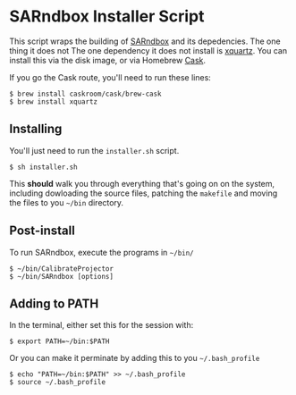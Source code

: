 # SARndbox Installer Script

This script wraps the building of
[SARndbox](https://github.com/KeckCAVES/SARndbox) and its depedencies. The one
thing it does not The one dependency it does not install is
[xquartz](http://xquartz.macosforge.org/landing/). You can install this
via the disk image, or via Homebrew
[Cask](https://github.com/caskroom/homebrew-cask).

If you go the Cask route, you'll need to run these lines:

```
$ brew install caskroom/cask/brew-cask
$ brew install xquartz
```

## Installing

You'll just need to run the `installer.sh` script.

```
$ sh installer.sh
```

This **should** walk
you through everything that's going on on the system, including
dowloading the source files, patching the `makefile` and moving the
files to you `~/bin` directory.

## Post-install
To run SARndbox, execute the programs in `~/bin/`

```
$ ~/bin/CalibrateProjector
$ ~/bin/SARndbox [options]
```

## Adding to PATH

In the terminal, either set this for the session with:

```
$ export PATH=~/bin:$PATH
```

Or you can make it perminate by adding this to you `~/.bash_profile`

```
$ echo "PATH=~/bin:$PATH" >> ~/.bash_profile
$ source ~/.bash_profile
```

